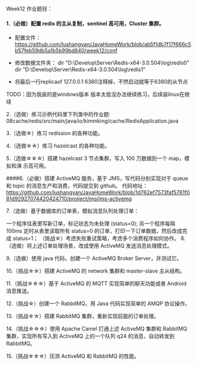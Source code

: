 Week12 作业题目：

#### 1.（必做）配置 redis 的主从复制，sentinel 高可用，Cluster 集群。
- 配置文件：
  https://github.com/lushangyan/JavaHomeWork/blob/ab5f1db7f17f666c5b57feb59db5a1b5b99bd840/week12/conf

- 修改数据文件夹：
  dir "D:\Develop\Server\Redis-x64-3.0.504\log\redis0"
  dir "D:\Develop\Server\Redis-x64-3.0.504\log\redis1"

- 将最后一行replicaof 127.0.0.1 6380注释掉，不然启动就等于6380的从节点

TODO：因为我装的是windows版本 版本太低没办法继续练习，后续装linux在继续



2.（选做）练习示例代码里下列类中的作业题:
08cache/redis/src/main/java/io/kimmking/cache/RedisApplication.java

3.（选做☆）练习 redission 的各种功能。

4.（选做☆☆）练习 hazelcast 的各种功能。

5.（选做☆☆☆）搭建 hazelcast 3 节点集群，写入 100 万数据到一个 map，模拟和演 示高可用。

####6.（必做）搭建 ActiveMQ 服务，基于 JMS，写代码分别实现对于 queue 和 topic 的消息生产和消费，代码提交到 github。
代码地址：https://github.com/lushangyan/JavaHomeWork/blob/1d762ef7573faf5781f081d92927074420424710/projiect/mq/jms-activemq


7.（选做）基于数据库的订单表，模拟消息队列处理订单：

一个程序往表里写新订单，标记状态为未处理 (status=0);
另一个程序每隔 100ms 定时从表里读取所有 status=0 的订单，打印一下订单数据，然后改成完成 status=1；
（挑战☆）考虑失败重试策略，考虑多个消费程序如何协作。
8.（选做）将上述订单处理场景，改成使用 ActiveMQ 发送消息处理模式。

9.（选做）使用 java 代码，创建一个 ActiveMQ Broker Server，并测试它。

10.（挑战☆☆）搭建 ActiveMQ 的 network 集群和 master-slave 主从结构。

11.（挑战☆☆☆）基于 ActiveMQ 的 MQTT 实现简单的聊天功能或者 Android 消息推送。

12.（挑战☆）创建一个 RabbitMQ，用 Java 代码实现简单的 AMQP 协议操作。

13.（挑战☆☆）搭建 RabbitMQ 集群，重新实现前面的订单处理。

14.（挑战☆☆☆）使用 Apache Camel 打通上述 ActiveMQ 集群和 RabbitMQ 集群，实现所有写入到 ActiveMQ 上的一个队列 q24 的消息，自动转发到 RabbitMQ。

15.（挑战☆☆☆）压测 ActiveMQ 和 RabbitMQ 的性能。